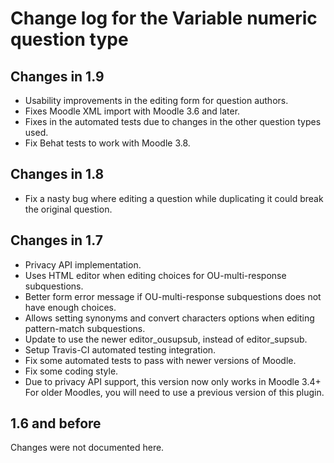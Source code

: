 # Change log for the Variable numeric question type


## Changes in 1.9

* Usability improvements in the editing form for question authors.
* Fixes Moodle XML import with Moodle 3.6 and later.
* Fixes in the automated tests due to changes in the other question types used.
* Fix Behat tests to work with Moodle 3.8.


## Changes in 1.8

* Fix a nasty bug where editing a question while duplicating it could break the original question.


## Changes in 1.7

* Privacy API implementation.
* Uses HTML editor when editing choices for OU-multi-response subquestions.
* Better form error message if OU-multi-response subquestions does not have enough choices.
* Allows setting synonyms and convert characters options when editing pattern-match subquestions. 
* Update to use the newer editor_ousupsub, instead of editor_supsub.
* Setup Travis-CI automated testing integration.
* Fix some automated tests to pass with newer versions of Moodle.
* Fix some coding style.
* Due to privacy API support, this version now only works in Moodle 3.4+
  For older Moodles, you will need to use a previous version of this plugin.


## 1.6 and before

Changes were not documented here.
